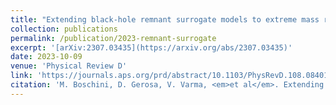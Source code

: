 ```yaml
---
title: "Extending black-hole remnant surrogate models to extreme mass ratios"
collection: publications
permalink: /publication/2023-remnant-surrogate
excerpt: '[arXiv:2307.03435](https://arxiv.org/abs/2307.03435)'
date: 2023-10-09
venue: 'Physical Review D'
link: 'https://journals.aps.org/prd/abstract/10.1103/PhysRevD.108.084015'
citation: 'M. Boschini, D. Gerosa, V. Varma, <em>et al</em>. Extending black-hole remnant surrogate models to extreme mass ratios. <em>Phys. Rev. D</em> <b>108</b>, 084015 (2023).'
---
```

